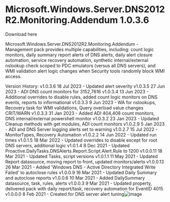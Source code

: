 # Microsoft.Windows.Server.DNS2012R2.Monitoring.Addendum 1.0.3.6

Download here

Microsoft.Windows.Server.DNS2012R2.Monitoring.Addendum - Management pack provides multiple capabilities, including: count logic monitors, daily summary report alerts of DNS alerts, daily alert closure automation, service recovery automation, synthetic internal/external nslookup check scoped to PDC emulators (versus all DNS servers), and WMI validation alert logic changes when Security tools randomly block WMI access.

Version History:
v1.0.3.6  18 Jul 2023 - Updated alert severity
v1.0.3.5  27 Jun 2023 - ADI DNS count monitors for 3152,7616
v1.0.3.4  13 Jun 2023 - Additional overrides to disable rules, added count logic monitors on DNS events, reports to informational
v1.0.3.3   9 Jun 2023 - WA for nslookups, Recovery task for WMI validations, Query overload value changes CRIT/WARN
v1.0.3.3  31 Jan 2023 - Added ADI 404,408 count monitors, DNS internal/external powershell monitor
v1.0.3.2  23 Jan 2023 - Updated Cleanup methods with get modules, ADI count monitors
v1.0.2.9   5 Jan 2023 - ADI and DNS Server logging alerts set to warning
v1.0.2.7  15 Jul 2022 - MonitorTypes, Recovery Automation
v1.0.2.2  14 Jun 2022 - Updated run times
v1.0.1.5  18 Mar 2022 - Updated overrides to disable except for root DNS servers, additional logic
v1.0.1.4   8 Dec 2021 - Updated Proactive.DailyTasks.DNSAlerts.Report.Script.Alert.Rule to 1200
v1.0.0.11 18 Mar 2021 - Updated Tasks, script versions
v1.0.1.1  11 May 2021 - Updated Report datasource, moving report to front, updated monitors/alerts
v1.0.0.13 26 Mar 2021 - Added 'Windows DNS - Active Directory Integrated Write Failed' to autoclose rules
v1.0.0.9  16 Mar 2021 - Updated Daily Summary and autoclose reports
v1.0.0.6  10 Mar 2021 - Added DailySummary datasource, task, rules, alerts
v1.0.0.3   9 Mar 2021 - Updated property, delivered pack with daily report/task, recovery automation for EventID 4015
v1.0.0.0   8 Feb 2021 - Created for DNS server alert tuning![image](https://github.com/theKevinJustin/DNSAddendum2012R2/assets/98561452/99895486-1c01-4af0-b271-bf3397d61205)
